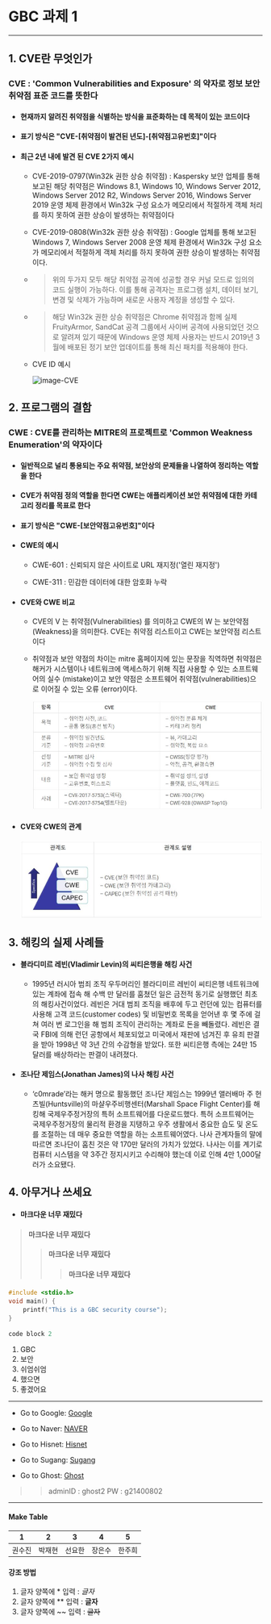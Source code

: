 # GBC 과제 1 

---
## 1. CVE란 무엇인가
### **CVE : 'Common Vulnerabilities and Exposure' 의 약자로 정보 보안 취약점 표준 코드를 뜻한다**

- #### **현재까지 알려진 취약점을 식별하는 방식을 표준화하는 데 목적이 있는 코드이다**
- #### **표기 방식은 "CVE-[취약점이 발견된 년도]-[취약점고유번호]"이다**
- #### **최근 2년 내에 발견 된 CVE 2가지 예시**
  - CVE-2019-0797(Win32k 권한 상승 취약점) : Kaspersky 보안 업체를 통해 보고된 해당 취약점은 Windows 8.1, Windows 10, Windows Server 2012, Windows Server 2012 R2, Windows Server 2016, Windows Server 2019 운영 체제 환경에서 Win32k 구성 요소가 메모리에서 적절하게 객체 처리를 하지 못하여 권한 상승이 발생하는 취약점이다
    
  - CVE-2019-0808(Win32k 권한 상승 취약점) : Google 업체를 통해 보고된 Windows 7, Windows Server 2008 운영 체제 환경에서 Win32k 구성 요소가 메모리에서 적절하게 객체 처리를 하지 못하여 권한 상승이 발생하는 취약점이다.
   
  - > 위의 두가지 모두 해당 취약점 공격에 성공할 경우 커널 모드로 임의의 코드 실행이 가능하다. 이를 통해 공격자는 프로그램 설치, 데이터 보기, 변경 및 삭제가 가능하며 새로운 사용자 계정을 생성할 수 있다.

  - > 해당 Win32k 권한 상승 취약점은 Chrome 취약점과 함께 실제 FruityArmor, SandCat 공격 그룹에서 사이버 공격에 사용되었던 것으로 알려져 있기 때문에 Windows 운영 체제 사용자는 반드시 2019년 3월에 배포된 정기 보안 업데이트를 통해 최신 패치를 적용해야 한다.

  - CVE ID 예시
     
      ![image-CVE](https://img1.daumcdn.net/thumb/R800x0/?scode=mtistory2&fname=https%3A%2F%2Ft1.daumcdn.net%2Fcfile%2Ftistory%2F2370933D54CAF55936)

## 2. 프로그램의 결함
### **CWE : CVE를 관리하는 MITRE의 프로젝트로 'Common Weakness Enumeration'의 약자이다**
- #### **일반적으로 널리 통용되는 주요 취약점, 보안상의 문제들을 나열하여 정리하는 역할을 한다**
- #### **CVE가 취약점 정의 역할을 한다면 CWE는 애플리케이션 보안 취약점에 대한 카테고리 정리를 목표로 한다**
- #### **표기 방식은 "CWE-[보안약점고유번호]"이다**
- #### **CWE의 예시**
  - CWE-601 : 신뢰되지 않은 사이트로 URL 재지정('열린 재지정')

  - CWE-311 : 민감한 데이터에 대한 암호화 누락

    

- #### **CVE와 CWE 비교**

  - CVE의 V 는 취약점(Vulnerabilities) 를 의미하고 CWE의 W 는 보안약점(Weakness)을 의미한다. CVE는 취약점 리스트이고 CWE는 보안약점 리스트이다

  - 취약점과 보안 약점의 차이는 mitre 홈페이지에 있는 문장을 직역하면 취약점은 해커가 시스템이나 네트워크에 액세스하기 위해 직접 사용할 수 있는 소프트웨어의 실수 (mistake)이고 보안 약점은 소프트웨어 취약점(vulnerabilities)으로 이어질 수 있는 오류 (error)이다.  

     ![image-compare](./compare.JPG)

- #### **CVE와 CWE의 관계**

     ![image-relation](./relation.JPG)

## 3. 해킹의 실제 사례들

  - #### **블라디미르 레빈(Vladimir Levin)의 씨티은행을 해킹 사건**
    - 1995년 러시아 범죄 조직 우두머리인 블라디미르 레빈이 씨티은행 네트워크에 있는 계좌에 접속 해 수백 만 달러를 훔쳤던 일은 금전적 동기로 실행했던 최초의 해킹사건이었다. 레빈은 거대 범죄 조직을 배후에 두고 런던에 있는 컴퓨터를 사용해 고객 코드(customer codes) 및 비밀번호 목록을 얻어낸 후 몇 주에 걸쳐 여러 번 로그인을 해 범죄 조직이 관리하는 계좌로 돈을 빼돌렸다. 레빈은 결국 FBI에 의해 런던 공항에서 체포되었고 미국에서 재판에 넘겨진 후 유죄 판결을 받아 1998년 약 3년 간의 수감형을 받았다. 또한 씨티은행 측에는 24만 15 달러를 배상하라는 판결이 내려졌다.
  
  - #### **조나단 제임스(Jonathan James)의 나사 해킹 사건**  
    - ‘c0mrade’라는 해커 명으로 활동했던 조나단 제임스는 1999년 앨러배마 주 헌츠빌(Huntsville)의 마샬우주비행센터(Marshall Space Flight Center)를 해킹해 국제우주정거장의 특허 소프트웨어를 다운로드했다. 특허 소프트웨어는 국제우주정거장의 물리적 환경을 지탱하고 우주 생활에서 중요한 습도 및 온도를 조절하는 데 매우 중요한 역할을 하는 소프트웨어였다. 나사 관계자들의 말에 따르면 조나단이 훔친 것은 약 170만 달러의 가치가 있었다. 나사는 이를 계기로 컴퓨터 시스템을 약 3주간 정지시키고 수리해야 했는데 이로 인해 4만 1,000달러가 소요됐다.


## 4. 아무거나 쓰세요

- #### 마크다운 너무 재밌다
> #### 마크다운 너무 재밌다
>> #### 마크다운 너무 재밌다
>>> #### 마크다운 너무 재밌다

```c
#include <stdio.h>
void main() {
    printf("This is a GBC security course");
}

```

```c
code block 2
```
1. GBC
2. 보안
3. 쉬엄쉬엄
4. 했으면
5. 좋겠어요

------------------ 
- Go to Google: [Google](https://www.google.com/)

- Go to Naver: [NAVER](https://www.naver.com/)

- Go to Hisnet: [Hisnet](https://hisnet.handong.edu/)

- Go to Sugang: [Sugang](http://sugang.handong.edu/)

- Go to Ghost: [Ghost](http://ghostogether.club/)
>> adminID : ghost2
>> PW : g21400802
------------------ 

#### Make Table
1 | 2 | 3 | 4 | 5 
--- | --- | --- | --- | --- 
권수진 | 박재현 | 선요한 | 장은수 | 한주희

#### 강조 방법

1. 글자 양쪽에 * 입력 : *글자*
2. 글자 양쪽에 ** 입력 : **글자**
3. 글자 양쪽에 ~~ 입력 : ~~글자~~



